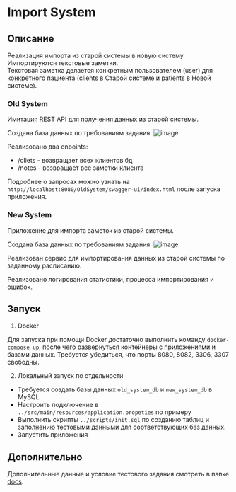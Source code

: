 # Import System

## Описание
Реализация импорта из старой системы в новую систему. 
Импортируются текстовые заметки.  
Текстовая заметка делается конкретным пользователем (user) для конкретного пациента 
(clients в Старой системе и patients в Новой системе). 

### Old System
Имитация REST API для получения данных из старой системы.

Создана база данных по требованиям задания.
![image](https://github.com/user-attachments/assets/b871901c-21c6-42de-a374-02bf258ab7cb)

Реализовано два enpoints:
- /cliets - возвращает всех клиентов бд
- /notes - возвращает все заметки клиента

Подробнее о запросах можно узнать на `http://localhost:8080/OldSystem/swagger-ui/index.html` после запуска приложения.

### New System
Приложение для импорта заметок из старой системы.

Создана база данных по требованиям задания.
![image](https://github.com/user-attachments/assets/8eef3b95-dd55-4feb-8b86-14c08a17beb1)

Реализован сервис для импортирования данных из старой системы по заданному расписанию.

Реализовано логирования статистики, процесса импортирования и ошибок.


## Запуск
1. Docker

Для запуска при помощи Docker достаточно выполнить команду `docker-compose up`, после чего развернуться контейнеры с приложениями и базами данных. Требуется убедиться, что порты 8080, 8082, 3306, 3307 свободны.

2. Локальный запуск по отдельности

  * Требуется создать базы данных `old_system_db` и `new_system_db` в MySQL
  * Настроить подключение в `../src/main/resources/application.propeties` по примеру
  * Выполнить скрипты `../scripts/init.sql` по созданию таблиц и заполнению тестовыми данными для соответствующих баз данных.
  * Запустить приложения

## Дополнительно
Дополнительные данные и условие тестового задания смотреть в папке [docs](/docs).

